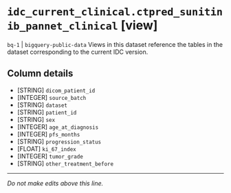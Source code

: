 # `idc_current_clinical.ctpred_sunitinib_pannet_clinical` [view]
`bq-1` | `bigquery-public-data`
Views in this dataset reference the tables in the dataset corresponding to the current IDC version.

## Column details
* [STRING]    `dicom_patient_id`
* [INTEGER]   `source_batch`
* [STRING]    `dataset`
* [STRING]    `patient_id`
* [STRING]    `sex`
* [INTEGER]   `age_at_diagnosis`
* [INTEGER]   `pfs_months`
* [STRING]    `progression_status`
* [FLOAT]     `ki_67_index`
* [INTEGER]   `tumor_grade`
* [STRING]    `other_treatment_before`

-------------------------------------------------------------------------------
*Do not make edits above this line.*
